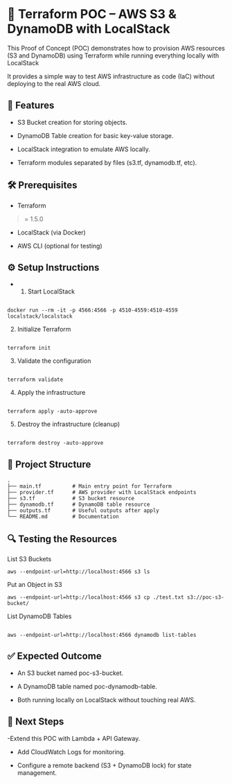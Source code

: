 # 🚀 Terraform POC – AWS S3 & DynamoDB with LocalStack

This Proof of Concept (POC) demonstrates how to provision AWS resources (S3 and DynamoDB) using Terraform while running everything locally with LocalStack

It provides a simple way to test AWS infrastructure as code (IaC) without deploying to the real AWS cloud.

## 📌 Features

- S3 Bucket creation for storing objects.

- DynamoDB Table creation for basic key-value storage.

- LocalStack integration to emulate AWS locally.

- Terraform modules separated by files (s3.tf, dynamodb.tf, etc).

## 🛠 Prerequisites

- Terraform
 >= 1.5.0

- LocalStack
 (via Docker)

- AWS CLI
 (optional for testing)

## ⚙️ Setup Instructions
- 1. Start LocalStack
 
```

docker run --rm -it -p 4566:4566 -p 4510-4559:4510-4559 localstack/localstack
```

2. Initialize Terraform

```

terraform init
```

3. Validate the configuration

```

terraform validate
```

4. Apply the infrastructure

```

terraform apply -auto-approve
```

5. Destroy the infrastructure (cleanup)

```

terraform destroy -auto-approve
```

## 📂 Project Structure

```
.
├── main.tf          # Main entry point for Terraform
├── provider.tf      # AWS provider with LocalStack endpoints
├── s3.tf            # S3 bucket resource
├── dynamodb.tf      # DynamoDB table resource
├── outputs.tf       # Useful outputs after apply
└── README.md        # Documentation

```

## 🔍 Testing the Resources

List S3 Buckets

```
aws --endpoint-url=http://localhost:4566 s3 ls
```

Put an Object in S3

```
aws --endpoint-url=http://localhost:4566 s3 cp ./test.txt s3://poc-s3-bucket/
```

List DynamoDB Tables


```

aws --endpoint-url=http://localhost:4566 dynamodb list-tables
```

## ✅ Expected Outcome

- An S3 bucket named poc-s3-bucket.

- A DynamoDB table named poc-dynamodb-table.

- Both running locally on LocalStack without touching real AWS.

## 📖 Next Steps

-Extend this POC with Lambda + API Gateway.

- Add CloudWatch Logs for monitoring.

- Configure a remote backend (S3 + DynamoDB lock) for state management.
